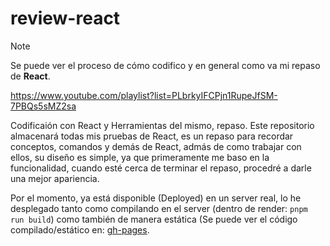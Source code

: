 # review-react

> [!NOTE]
> Se puede ver el proceso de cómo codifico y en general como va mi repaso de **React**.
>
> https://www.youtube.com/playlist?list=PLbrkyIFCPjn1RupeJfSM-7PBQs5sMZ2sa

Codificaión con React y Herramientas del mismo, repaso. Este repositorio almacenará todas mis pruebas de React, es un repaso para recordar conceptos, comandos y demás de React, admás de como trabajar con ellos, su diseño es simple, ya que primeramente me baso en la funcionalidad, cuando esté cerca de terminar el repaso, procedré a darle una mejor apariencia.

Por el momento, ya está disponible (Deployed) en un server real, lo he desplegado tanto como compilando en el server (dentro de render: `pnpm run build`) como también de manera estática (Se puede ver el código compilado/estático en: [gh-pages](https://github.com/tutosrive/review-react/tree/gh-pages).
